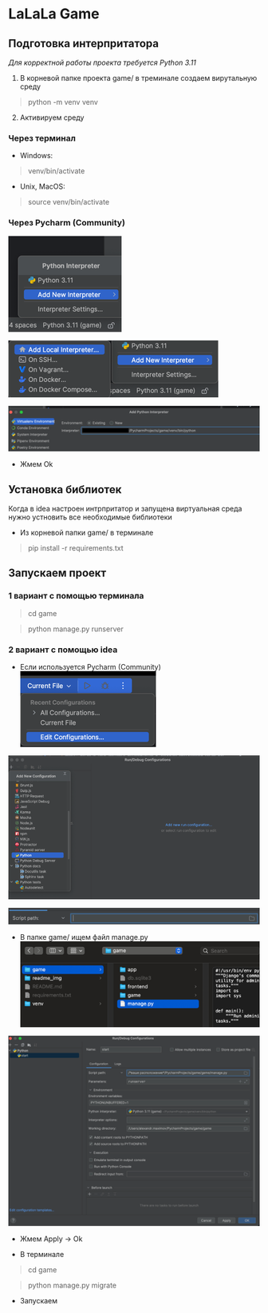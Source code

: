 # LaLaLa Game
## Подготовка интерпритатора
*Для корректной работы проекта требуется Python 3.11* 
1. В корневой папке проекта game/ в треминале создаем вирутальную среду
> python -m venv venv

2. Активируем среду 
### Через терминал
- Windows:
> venv/bin/activate
    
- Unix, MacOS:
> source venv/bin/activate
### Через Pycharm (Community)

![img_1.png](readme_img/img_6.png)

![img_1.png](readme_img/img_7.png)

![img_1.png](readme_img/img_8.png)

+ Жмем Ok
## Установка библиотек

Когда в idea настроен интрпритатор и запущена виртуальная среда нужно устновить все необходимые библиотеки 
+ Из корневой папки game/ в терминале 
> pip install -r requirements.txt 
## Запускаем проект
### 1 вариант с помощью терминала
> cd game

> python manage.py runserver
### 2 вариант с помощью idea
+ Если используется Pycharm (Community)
![img_1.png](readme_img/img.png)

![img_1.png](readme_img/img_1.png)

![img_1.png](readme_img/img_2.png)

+ В папке game/ ищем файл manage.py
![img_1.png](readme_img/img_3.png)

![img_1.png](readme_img/img_5.png)

+ Жмем Apply -> Ok

+ В терминале
> cd game

> python manage.py migrate
+ Запускаем 

